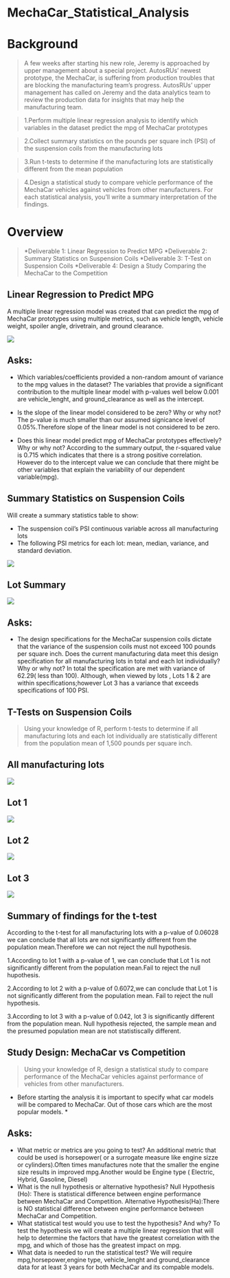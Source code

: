 # MechaCar_Statistical_Analysis

# Background
>A few weeks after starting his new role, Jeremy is approached by upper management about a special project. AutosRUs’ newest prototype, the MechaCar, is suffering from production troubles that are blocking the manufacturing team’s progress. AutosRUs’ upper management has called on Jeremy and the data analytics team to review the production data for insights that may help the manufacturing team.


>1.Perform multiple linear regression analysis to identify which variables in the dataset predict the mpg of MechaCar prototypes

>2.Collect summary statistics on the pounds per square inch (PSI) of the suspension coils from the manufacturing lots

>3.Run t-tests to determine if the manufacturing lots are statistically different from the mean population

>4.Design a statistical study to compare vehicle performance of the MechaCar vehicles against vehicles from other manufacturers. For each statistical analysis, you’ll write a summary interpretation of the findings.


# Overview
>*Deliverable 1: Linear Regression to Predict MPG
>*Deliverable 2: Summary Statistics on Suspension Coils
>*Deliverable 3: T-Test on Suspension Coils
>*Deliverable 4: Design a Study Comparing the MechaCar to the Competition

## Linear Regression to Predict MPG
A multiple linear regression model was created that can predict the mpg of MechaCar prototypes using multiple metrics, such as vehicle length, vehicle weight, spoiler angle, drivetrain, and ground clearance. 

![](Images/MechaCar_lm.png)
## Asks:

* Which variables/coefficients provided a non-random amount of variance to the mpg values in the dataset?
The variables that provide a significant contribution to the multiple linear model with p-values well below 0.001 are vehicle_lenght, and ground_clearance as well as the intercept. 

* Is the slope of the linear model considered to be zero? Why or why not?
The p-value is much smaller than our assumed signicance level of 0.05%.Therefore slope of the linear model is not considered to be zero.

* Does this linear model predict mpg of MechaCar prototypes effectively? Why or why not?
According to the summary output, the r-squared value is 0.715 which indicates that there is a strong positive correlation. However do to the intercept value we can conclude that there might be other variables that explain the variability of our dependent variable(mpg).

## Summary Statistics on Suspension Coils
Will create a summary statistics table to show:
* The suspension coil’s PSI continuous variable across all manufacturing lots
* The following PSI metrics for each lot: mean, median, variance, and standard deviation.

![](Images/total_summary.png)

## Lot Summary
![](Images/lot_summary.png)
## Asks:
* The design specifications for the MechaCar suspension coils dictate that the variance of the suspension coils must not exceed 100 pounds per square inch. Does the current manufacturing data meet this design specification for all manufacturing lots in total and each lot individually? Why or why not?
In total the specification are met with variance of 62.29( less than 100). Although, when viewed by lots , Lots 1 & 2 are within specifications;however Lot 3 has a variance that exceeds specifications of 100 PSI.

## T-Tests on Suspension Coils
>Using your knowledge of R, perform t-tests to determine if all manufacturing lots and each lot individually are statistically different from the population mean of 1,500 pounds per square inch.

## All manufacturing lots
![](Images/all_lots.png)
## Lot 1
![](Images/lot1.png)

## Lot 2
![](Images/lot2.png)

## Lot 3
![](Images/lot3.png)

## Summary of findings for the t-test
According to the t-test for all manufacturing lots with a p-value of 0.06028 we can conclude that all lots are not significantly different from the population mean.Therefore we can not reject the null hypothesis.

1.According to lot 1 with a p-value of 1, we can conclude that Lot 1 is not significantly different from the population mean.Fail to reject the null hupothesis.

2.According to lot 2 with a p-value of 0.6072,we can conclude that Lot 1 is not significantly different from the population mean. Fail to reject the null hypothesis.

3.According to lot 3 with a p-value of 0.042, lot 3 is significantly different from the population mean. Null hypothesis rejected, the sample mean and the presumed population mean are not statistiscally different.

## Study Design: MechaCar vs Competition
>Using your knowledge of R, design a statistical study to compare performance of the MechaCar vehicles against performance of vehicles from other manufacturers.

* Before starting the analysis it is important to specify what car models will be compared to MechaCar. Out of those cars which are the most popular models. *

## Asks:
* What metric or metrics are you going to test?
An additional metric that could be used is horsepower( or a surrogate measure like engine sizze or cylinders).Often times manufactures note that the smaller the engine size results in improved mpg.Another would be Engine type ( Electric, Hybrid, Gasoline, Diesel)
* What is the null hypothesis or alternative hypothesis?
Null Hypothesis (Ho): There is statistical difference between engine performance between MechaCar and Competition.
Alternative Hypothesis(Ha):There is NO statistical difference between engine performance between MechaCar and Competition.
* What statistical test would you use to test the hypothesis? And why?
To test the hypothesis we will create a multiple linear regression that will help to determine the factors that have the greatest correlation with the mpg, and which of those has the greatest impact on mpg.
* What data is needed to run the statistical test?
We will require mpg,horsepower,engine type, vehicle_lenght and ground_clearance data for at least 3 years for both MechaCar and its compable models.




